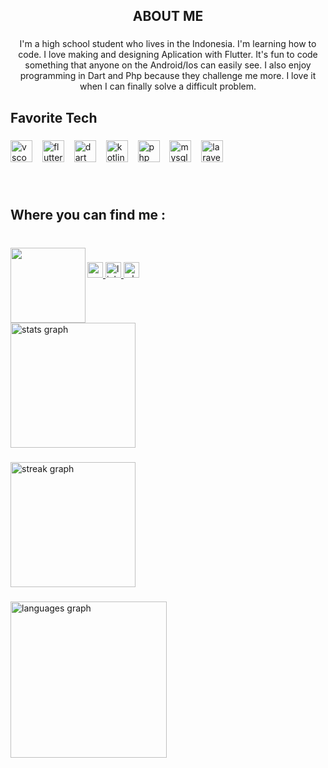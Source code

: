 <h2 align="center">ABOUT ME</h2>

###

<p align="center">I'm a high school student who lives in the Indonesia. I'm learning how to code. I love making and designing Aplication with Flutter. It's fun to code something that anyone on the Android/Ios can easily see. I also enjoy programming in Dart and Php because they challenge me more. I love it when I can finally solve a difficult problem.</p>

###

<h2 align="left">Favorite Tech</h2>

###

<div align="left">
  <img src="https://cdn.jsdelivr.net/gh/devicons/devicon/icons/vscode/vscode-original.svg" height="35" alt="vscode logo"  />
  <img width="8" />
  <img src="https://cdn.jsdelivr.net/gh/devicons/devicon/icons/flutter/flutter-original.svg" height="35" alt="flutter logo"  />
  <img width="8" />
  <img src="https://cdn.jsdelivr.net/gh/devicons/devicon/icons/dart/dart-original.svg" height="35" alt="dart logo"  />
  <img width="8" />
  <img src="https://cdn.jsdelivr.net/gh/devicons/devicon/icons/kotlin/kotlin-original.svg" height="35" alt="kotlin logo"  />
  <img width="8" />
  <img src="https://cdn.jsdelivr.net/gh/devicons/devicon/icons/php/php-original.svg" height="35" alt="php logo"  />
  <img width="8" />
  <img src="https://cdn.jsdelivr.net/gh/devicons/devicon/icons/mysql/mysql-original.svg" height="35" alt="mysql logo"  />
  <img width="8" />
  <img src="https://cdn.jsdelivr.net/gh/devicons/devicon/icons/laravel/laravel-plain.svg" height="35" alt="laravel logo"  />
</div>

###

<br clear="both">

<h2 align="left">Where you can find me :</h2>

###

<br clear="both">

<img align="left" height="120" src="https://media.licdn.com/dms/image/D5603AQHXJHYxZLcDpg/profile-displayphoto-shrink_200_200/0/1703079899037?e=1708560000&v=beta&t=pC7vlkZrIN5UJ3Bzkbh-On8Y3K7NCVbTJ5RHWrclaHw"  />

###

<div align="left">
  <a href="willyofficial082@gmail.com" target="_blank">
    <img src="https://img.shields.io/static/v1?message=Gmail&logo=gmail&label=&color=D14836&logoColor=white&labelColor=&style=flat" height="25" alt="gmail logo"  />
  </a>
  <a href="https://www.linkedin.com/in/willy-agustri-djabar-090248246/" target="_blank">
    <img src="https://img.shields.io/static/v1?message=LinkedIn&logo=linkedin&label=&color=0077B5&logoColor=white&labelColor=&style=flat" height="25" alt="linkedin logo"  />
  </a>
  <a href="https://api.whatsapp.com/send?phone=6289691212015&text=Halo%2C%20Saya%20Tertarik%20dengan%20kemampuan%20anda!" target="_blank">
    <img src="https://img.shields.io/static/v1?message=Whatsapp&logo=whatsapp&label=&color=25D366&logoColor=white&labelColor=&style=flat" height="25" alt="whatsapp logo"  />
  </a>
</div>

###

<br clear="both">

<div align="left">
  <img src="https://github-readme-stats.vercel.app/api?username=WillyAgustri&hide_title=false&hide_rank=false&show_icons=true&include_all_commits=true&count_private=true&disable_animations=false&theme=merko&locale=en&hide_border=false" height="200" alt="stats graph"  />
</div>

###

<div align="left">
  <img src="https://streak-stats.demolab.com?user=WillyAgustri&locale=en&mode=daily&theme=merko&hide_border=false&border_radius=5&order=3" height="200" alt="streak graph"  />
</div>

###

<div align="left">
  <img src="https://github-readme-stats.vercel.app/api/top-langs?username=WillyAgustri&locale=en&hide_title=false&layout=compact&card_width=320&langs_count=5&theme=merko&hide_border=false&order=2" height="250" alt="languages graph"  />
</div>

###
